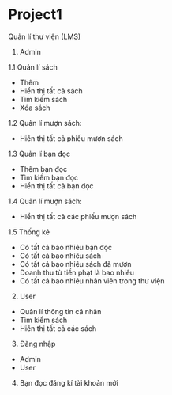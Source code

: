 # Project1

Quản lí thư viện (LMS)

1. Admin

1.1  Quản lí sách 
+ Thêm
+ Hiển thị tất cả sách
+ Tìm kiếm sách
+ Xóa sách

1.2 Quản lí mượn sách:
+ Hiển thị tất cả phiếu mượn sách

1.3 Quản lí bạn đọc
+ Thêm bạn đọc
+ Tìm kiếm bạn đọc
+ Hiển thị tất cả bạn đọc

1.4 Quản lí mượn sách: 
+ Hiển thị tất cả các phiếu mượn sách

1.5 Thống kê
+ Có tất cả bao nhiêu bạn đọc
+ Có tất cả bao nhiêu sách
+ Có tất cả bao nhiêu sách đã mượn
+ Doanh thu từ tiền phạt là bao nhiêu
+ Có tất cả bao nhiêu nhân viên trong thư viện

2. User
- Quản lí thông tin cá nhân
- Tìm kiếm sách
- Hiển thị tất cả các sách

3. Đăng nhập
- Admin
- User

4. Bạn đọc đăng kí tài khoản mới
